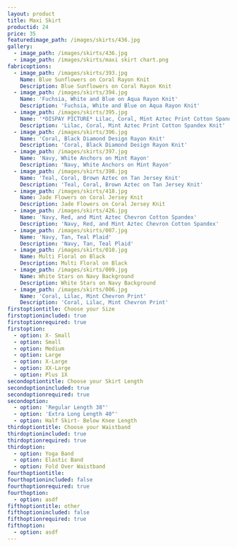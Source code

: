 ```yaml
---
layout: product
title: Maxi Skirt
productid: 24
price: 35
featuredimage_path: /images/skirts/436.jpg
gallery:
  - image_path: /images/skirts/436.jpg
  - image_path: /images/skirts/maxi skirt chart.png
fabricoptions:
  - image_path: /images/skirts/393.jpg
    Name: Blue Sunflowers on Coral Rayon Knit
    Description: Blue Sunflowers on Coral Rayon Knit
  - image_path: /images/skirts/394.jpg
    Name: 'Fuchsia, White and Blue on Aqua Rayon Knit'
    Description: 'Fuchsia, White and Blue on Aqua Rayon Knit'
  - image_path: /images/skirts/395.jpg
    Name: '*DISPAY PICTURE* Lilac, Coral, Mint Aztec Print Cotton Spandex Knit'
    Description: 'Lilac, Coral, Mint Aztec Print Cotton Spandex Knit'
  - image_path: /images/skirts/396.jpg
    Name: 'Coral, Black Diamond Design Rayon Knit'
    Description: 'Coral, Black Diamond Design Rayon Knit'
  - image_path: /images/skirts/397.jpg
    Name: 'Navy, White Anchors on Mint Rayon'
    Description: 'Navy, White Anchors on Mint Rayon'
  - image_path: /images/skirts/398.jpg
    Name: 'Teal, Coral, Brown Aztec on Tan Jersey Knit'
    Description: 'Teal, Coral, Brown Aztec on Tan Jersey Knit'
  - image_path: /images/skirts/418.jpg
    Name: Jade Flowers on Coral Jersey Knit
    Description: Jade Flowers on Coral Jersey Knit
  - image_path: /images/skirts/426.jpg
    Name: 'Navy, Red, and Mint Aztec Chevron Cotton Spandex'
    Description: 'Navy, Red, and Mint Aztec Chevron Cotton Spandex'
  - image_path: /images/skirts/007.jpg
    Name: 'Navy, Tan, Teal Plaid'
    Description: 'Navy, Tan, Teal Plaid'
  - image_path: /images/skirts/010.jpg
    Name: Multi Floral on Black
    Description: Multi Floral on Black
  - image_path: /images/skirts/009.jpg
    Name: White Stars on Navy Background
    Description: White Stars on Navy Background
  - image_path: /images/skirts/006.jpg
    Name: 'Coral, Lilac, Mint Chevron Print'
    Description: 'Coral, Lilac, Mint Chevron Print'
firstoptiontitle: Choose your Size
firstoptionincluded: true
firstoptionrequired: true
firstoption:
  - option: X- Small
  - option: Small
  - option: Medium
  - option: Large
  - option: X-Large
  - option: XX-Large
  - option: Plus 1X
secondoptiontitle: Choose your Skirt Length
secondoptionincluded: true
secondoptionrequired: true
secondoption:
  - option: 'Regular Length 38"'
  - option: 'Extra Long Length 40"'
  - option: Half Skirt- Below Knee Length
thirdoptiontitle: Choose your Waistband
thirdoptionincluded: true
thirdoptionrequired: true
thirdoption:
  - option: Yoga Band
  - option: Elastic Band
  - option: Fold Over Waistband
fourthoptiontitle:
fourthoptionincluded: false
fourthoptionrequired: true
fourthoption:
  - option: asdf
fifthoptiontitle: other
fifthoptionincluded: false
fifthoptionrequired: true
fifthoption:
  - option: asdf
---
```



